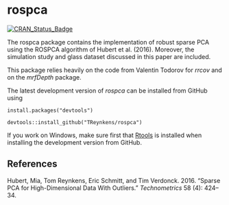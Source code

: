 <!-- README.md is generated from README.Rmd. Please edit that file -->
rospca
======

[![CRAN\_Status\_Badge](https://www.r-pkg.org/badges/version/rospca)](https://cran.r-project.org/package=rospca)

The rospca package contains the implementation of robust sparse PCA using the ROSPCA algorithm of Hubert et al. (2016). Moreover, the simulation study and glass dataset discussed in this paper are included.

This package relies heavily on the code from Valentin Todorov for *rrcov* and on the *mrfDepth* package.

The latest development version of *rospca* can be installed from GitHub using

    install.packages("devtools")

    devtools::install_github("TReynkens/rospca")

If you work on Windows, make sure first that [Rtools](https://cran.r-project.org/bin/windows/Rtools/) is installed when installing the development version from GitHub.

References
----------

Hubert, Mia, Tom Reynkens, Eric Schmitt, and Tim Verdonck. 2016. “Sparse PCA for High-Dimensional Data With Outliers.” *Technometrics* 58 (4): 424–34.
